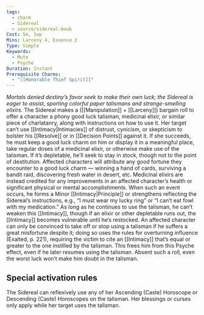 ```yaml
---
tags:
  - charm
  - Sidereal
  - source/sidereal-book
Cost: 5m, 1wp
Mins: Larceny 4, Essence 2
Type: Simple
Keywords:
  - Mute
  - Psyche
Duration: Instant
Prerequisite Charms:
  - "[[Honorable Thief Spirit]]"
---
```

*Mortals denied destiny’s favor seek to make their own luck; the Sidereal is eager to assist, sporting colorful paper talismans and strange-smelling elixirs.*
The Sidereal makes a ([[Manipulation]] + [[Larceny]]) bargain roll to offer a character a phony good luck talisman, medicinal elixir, or similar piece of charlatanry, along with instructions on how to use it. Her target can’t use [[Intimacy|Intimacies]] of distrust, cynicism, or skepticism to bolster his [[Resolve]] or in [[Decision Points]] against it. If she succeeds, he must keep a good luck charm on him or display it in a meaningful place, take regular doses of a medicinal elixir, or otherwise make use of the talisman. If it’s depletable, he’ll seek to stay in stock, though not to the point of destitution. Affected characters will attribute any good fortune they encounter to a good luck charm — winning a hand of cards, surviving a bandit raid, discovering fresh water in desert, etc. Medicinal elixirs are instead credited for any improvements in an affected character’s health or significant physical or mental accomplishments. When such an event occurs, he forms a Minor [[Intimacy|Principle]] or strengthens reflecting the Sidereal’s instructions, e.g., “I must wear my lucky ring” or “I can’t eat fowl with my medication.” As long as he continues to use the talisman, he can’t weaken this [[Intimacy]], though if an elixir or other depletable runs out, the [[Intimacy]] becomes vulnerable until he’s restocked. An affected character can only be convinced to take off or stop using a talisman if he suffers a great misfortune despite it; doing so uses the rules for overturning influence (Exalted, p. 221), requiring the victim to cite an [[Intimacy]] that’s equal or greater to the one instilled by the talisman. This frees him from this Psyche effect, even if he later resumes using the talisman. Absent such a roll, even the worst luck won’t make him doubt in the talisman. 

## Special activation rules

The Sidereal can reflexively use any of her Ascending (Caste) Horoscope or Descending (Caste) Horoscopes on the talisman. Her blessings or curses only apply while her target uses the talisman.